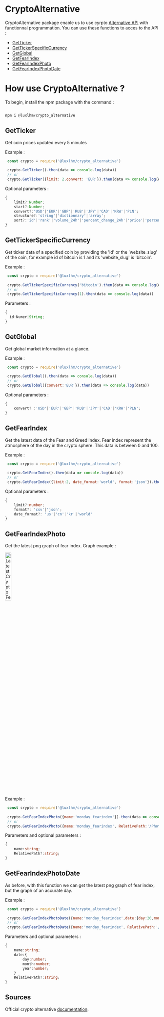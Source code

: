 ﻿# CryptoAlternative
CryptoAlternative package enable us to use cyrpto [Alternative API](https://alternative.me/) with functionnal programmation.
You can use these functions to acces to the API :
- [GetTicker](#getticker)
- [GetTickerSpecificCurrency](#gettickerspecificcurrency)
- [GetGlobal](#getglobal)
- [GetFearIndex](#getfearindex)
- [GetFearIndexPhoto](#getfearindexphoto)
- [GetFearIndexPhotoDate](#getfearindexphotodate)

# How use CryptoAlternative ?

To begin, install the npm package with the command : 
```sh

npm i @luxlhm/crypto_alternative
```

## GetTicker

Get coin prices updated every 5 minutes

Example : 
```js
 const crypto = require('@luxlhm/crypto_alternative')
 
 crypto.GetTicker().then(data => console.log(data))
 // or
 crypto.GetTicker({limit: 2,convert: 'EUR'}).then(data => console.log(data))
```
Optional parameters :
```ts
{
    limit?:Number;
    start?:Number;
    convert?:'USD'|'EUR'|'GBP'|'RUB'|'JPY'|'CAD'|'KRW'|'PLN';
    structure?:'string'|'dictionnary'|'array';
    sort?:'id'|'rank'|'volume_24h'|'percent_change_24h'|'price'|'percent_change_1h'|'percent_change_1h'|'percent_change_7d'|'circulating_supply'|'name';
}
```

## GetTickerSpecificCurrency

Get ticker data of a specified coin by providing the 'id' or the 'website_slug' of the coin, for example id of bitcoin is 1 and its 'website_slug' is  'bitcoin'.

Example : 
```js
 const crypto = require('@luxlhm/crypto_alternative')
  
 crypto.GetTickerSpecificCurrency('bitcoin').then(data => console.log(data))
 // or 
 crypto.GetTickerSpecificCurrency(1).then(data => console.log(data)) 
```
Parameters :
```ts
{
  id:Numer|String;
}
```
## GetGlobal

Get global market information at a glance.

Example : 
```js
 const crypto = require('@luxlhm/crypto_alternative')
  
 crypto.GetBlobal().then(data => console.log(data))
 // or 
 crypto.GetBlobal({convert:'EUR'}).then(data => console.log(data)) 
```
Optional parameters :
```ts
{
    convert? :'USD'|'EUR'|'GBP'|'RUB'|'JPY'|'CAD'|'KRW'|'PLN';
}
```

## GetFearIndex

Get the latest data of the Fear and Greed Index. Fear index represent the atmosphere of the day in the crypto sphere. This data is between 0 and 100. 

Example : 
```js
 const crypto = require('@luxlhm/crypto_alternative')
 
 crypto.GetFearIndex().then(data => console.log(data))
 // or
 crypto.GetFearIndex({limit:2, date_format:'world', format:'json'}).then(data => console.log(data)) 
```
Optional parameters :
```ts
{
    limit?:number;
    format?: 'csv'|'json';
    date_format?: 'us'|'cn'|'kr'|'world'
}
```
## GetFearIndexPhoto

Get the latest png graph of fear index.
Graph example : 

<img src="https://alternative.me/crypto/fear-and-greed-index.png" alt="Latest Crypto Fear & Greed Index" width="20%" />

Example : 
```js
 const crypto = require('@luxlhm/crypto_alternative')
  
 crypto.GetFearIndexPhoto({name:'monday_fearindex'}).then(data => console.log(data))
 // or
 crypto.GetFearIndexPhoto({name:'monday_fearindex', RelativePath:'/PhotoDist'}).then(data => console.log(data))
```
Parameters and optional parameters :
```ts
{
    name:string;
    RelativePath?:string;
}
```
## GetFearIndexPhotoDate

As before, with this function we can get the latest png graph of fear index, but the graph of an accurate day.

Example : 
```js
 const crypto = require('@luxlhm/crypto_alternative')
  
 crypto.GetFearIndexPhotoDate({name:'monday_fearindex',date:{day:20,month:3, year:2021}}).then(data => console.log(data))
 // or
 crypto.GetFearIndexPhotoDate({name:'monday_fearindex', RelativePath:'/PhotoDist', date:{day:20,month:3, year:2021}}).then(data => console.log(data)) 
```
Parameters and optional parameters :
```ts
{
    name:string;
    date:{
        day:number;
        month:number;
        year:number;
    }
    RelativePath?:string;
}
```
## Sources
Official crypto alternative [documentation](https://alternative.me/crypto/api/).


